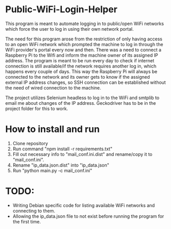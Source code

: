 # Public-WiFi-Login-Helper
This program is meant to automate logging in to public/open WiFi networks which force the user to log in using their own network portal.

The need for this program arose from the restriction of only having access to an open WiFi network which prompted the machine to log in through the WiFi provider's portal every now and then. There was a need to connect a Raspberry Pi to the Wifi and inform the machine owner of its assigned IP address. The program is meant to be run every day to check if internet connection is still available/if the network requires another log in, which happens every couple of days. This way the Raspberry Pi will always be connected to the network and its owner gets to know if the assigned external IP address changes, so SSH connection can be established without the need of wired connection to the machine.

The project utilizes Selenium headless to log in to the WiFi and smtplib to email me about changes of the IP address.
Geckodriver has to be in the project folder for this to work.


# How to install and run
1. Clone repository
2. Run command "npm install -r requirements.txt"
3. Fill out necessary info to "mail_conf.ini.dist" and rename/copy it to "mail_conf.ini".
4. Rename "ip_data.json.dist" into "ip_data.json"
5. Run "python main.py -c mail_conf.ini"

# TODO:
- Writing Debian specific code for listing available WiFi networks and connecting to them.
- Allowing the ip_data.json file to not exist before running the program for the first time.
